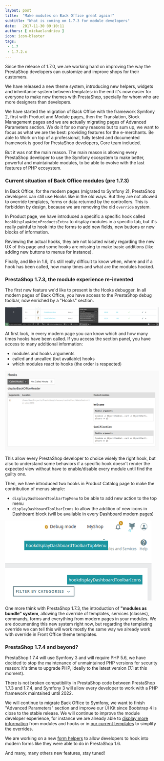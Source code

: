 ```yaml
---
layout: post
title:  "Make modules on Back Office great again!"
subtitle: "What is coming on 1.7.3 for module developers"
date:   2017-11-30 09:10:11
authors: [ mickaelandrieu ]
icon: icon-blaster
tags:
 - 1.7
 - 1.7.2.x
---
```


Since the release of 1.7.0, we are working hard on improving the way the PrestaShop developers can customize and improve shops for their customers.

We have released a new theme system, introducing new helpers, widgets and inheritance system between templates: in the end it's now easier for everyone to make new themes with PrestaShop, specially for whom who are more designers than developers.

We have started the migration of Back Office with the framework Symfony 2, first with Product and Module pages, then the Translation, Stock Management pages and we are actually migrating pages of Advanced Parameters section. We do it for so many reasons but to sum up, we want to focus as what we are the best: providing features for the e-merchants. Be able to Work on top of a professional, fully tested and documented framework is good for PrestaShop developers, Core team included.

But it was not the main reason. The main reason is allowing every PrestaShop developer to use the Symfony ecosystem to make better, powerful and maintainable modules, to be able to evolve with the last features of PHP ecosystem.

### Current situation of Back Office modules (pre 1.7.3)

In Back Office, for the modern pages (migrated to Symfony 2), PrestaShop developers can still use Hooks like in the old ways. But they are not allowed to override templates, forms or data returned by the controllers. This is forbidden by design, because we are removing the old `override` system.

In Product page, we have introduced a specific a specific hook called `hookDisplayAdminProductsExtra` to display modules in a specific tab, but it's really painful to hook into the forms to add new fields, new buttons or new blocks of information.

Reviewing the actual hooks, they are not located wisely regarding the new UX of this page and some hooks are missing to make basic additions (like adding new buttons to menus for instance).

Finally, and like in 1.6, it's still really difficult to know when, where and if a hook has been called, how many times and what are the modules hooked.

### PrestaShop 1.7.3, the module experience re-invented

The first new feature we'd like to present is the Hooks debugger. In all modern pages of Back Office, you have access to the PrestaShop debug toolbar, now enriched by a "Hooks" section.

![PrestaShop Hooks Debugger section](/assets/images/2017/11/hooks_debugger_section.png)

At first look, in every modern page you can know which and how many times hooks have been called. If you access the section panel, you have access to many additional information:

* modules and hooks arguments
* called and uncalled (but available) hooks
* which modules react to hooks (the order is respected)

![PrestaShop Hooks Debugger](/assets/images/2017/11/hooks_debugger.png)

This allow every PrestaShop developer to choice wisely the right hook, but also to understand some behaviors if a specific hook doesn't render the expected view without have to enable/disable every module until find the guilty one.

Then, we have introduced two hooks in Product Catalog page to make the contribution of menus simple:

* `displayDashboardToolbarTopMenu` to be able to add new action to the top menu
* `displayDashboardToolbarIcons` to allow the addition of new icons in Dashboard block (will be available in every Dashboard modern pages)

![New Hooks](/assets/images/2017/11/new_hooks.png)

One more think with PrestaShop 1.7.3, the introduction of **"modules as bundle" system**, allowing the override of templates, services (classes), commands, forms and everything from modern pages in your modules. We are documenting this new system right now, but regarding the templating override we can tell this will work mostly the same way we already work with override in Front Office theme templates.

### PrestaShop 1.7.4 and beyond?

PrestaShop 1.7.4 will use Symfony 3 and will require PHP 5.6, we have decided to stop the maintenance of unmaintained PHP versions for security reason: it's time to upgrade PHP, ideally to the latest version (7.1 at this moment).

There is not broken compatibility in PrestaShop code between PrestaShop 1.7.3 and 1.7.4, and Symfony 3 will allow every developer to work with a PHP framework maintained until 2022.

We will continue to migrate Back Office to Symfony, we want to finish "Advanced Parameters" section and improve our UI Kit since Bootstrap 4 is close to the stable release. We will continue to improve the module developer experience, for instance we are already able to [display more information](https://github.com/PrestaShop/PrestaShop/pull/8557) from modules and hooks or in [our current templates](https://github.com/PrestaShop/PrestaShop/pull/8489) to simplify the overrides.

We are working on a new [form helpers](https://github.com/PrestaShop/PrestaShop/pull/8368) to allow developers to hook into modern forms like they were able to do in PrestaShop 1.6.

And many, many others new features, stay tuned!
